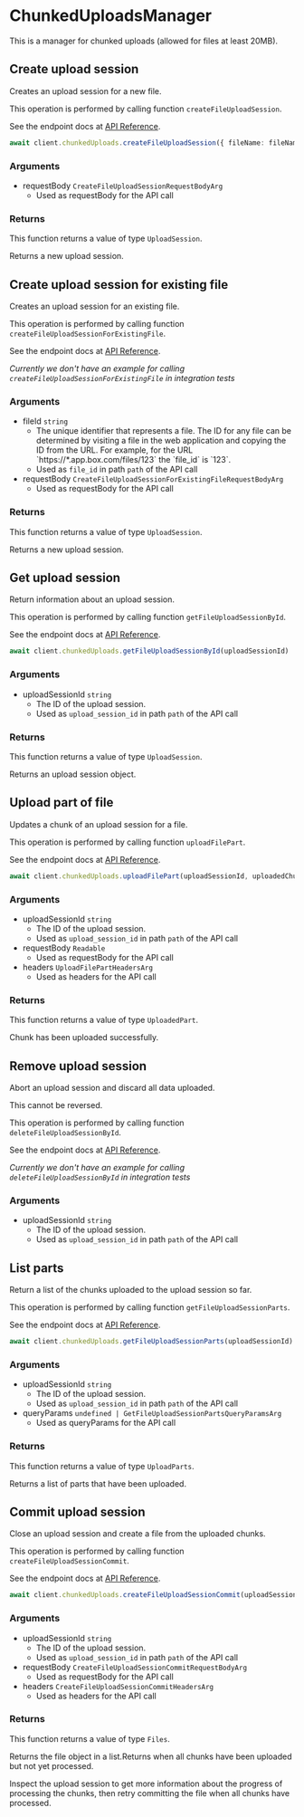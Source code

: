 # ChunkedUploadsManager

This is a manager for chunked uploads (allowed for files at least 20MB).

## Create upload session

Creates an upload session for a new file.

This operation is performed by calling function `createFileUploadSession`.

See the endpoint docs at
[API Reference](https://developer.box.com/reference/post-files-upload-sessions/).

<!-- sample post_files_upload_sessions -->
```ts
await client.chunkedUploads.createFileUploadSession({ fileName: fileName, fileSize: fileSize, folderId: folderId } satisfies CreateFileUploadSessionRequestBodyArg)
```

### Arguments

- requestBody `CreateFileUploadSessionRequestBodyArg`
  - Used as requestBody for the API call


### Returns

This function returns a value of type `UploadSession`.

Returns a new upload session.


## Create upload session for existing file

Creates an upload session for an existing file.

This operation is performed by calling function `createFileUploadSessionForExistingFile`.

See the endpoint docs at
[API Reference](https://developer.box.com/reference/post-files-id-upload-sessions/).

*Currently we don't have an example for calling `createFileUploadSessionForExistingFile` in integration tests*

### Arguments

- fileId `string`
  - The unique identifier that represents a file.  The ID for any file can be determined by visiting a file in the web application and copying the ID from the URL. For example, for the URL &#x60;https://*.app.box.com/files/123&#x60; the &#x60;file_id&#x60; is &#x60;123&#x60;.
  - Used as `file_id` in path `path` of the API call
- requestBody `CreateFileUploadSessionForExistingFileRequestBodyArg`
  - Used as requestBody for the API call


### Returns

This function returns a value of type `UploadSession`.

Returns a new upload session.


## Get upload session

Return information about an upload session.

This operation is performed by calling function `getFileUploadSessionById`.

See the endpoint docs at
[API Reference](https://developer.box.com/reference/get-files-upload-sessions-id/).

<!-- sample get_files_upload_sessions_id -->
```ts
await client.chunkedUploads.getFileUploadSessionById(uploadSessionId)
```

### Arguments

- uploadSessionId `string`
  - The ID of the upload session.
  - Used as `upload_session_id` in path `path` of the API call


### Returns

This function returns a value of type `UploadSession`.

Returns an upload session object.


## Upload part of file

Updates a chunk of an upload session for a file.

This operation is performed by calling function `uploadFilePart`.

See the endpoint docs at
[API Reference](https://developer.box.com/reference/put-files-upload-sessions-id/).

<!-- sample put_files_upload_sessions_id -->
```ts
await client.chunkedUploads.uploadFilePart(uploadSessionId, uploadedChunk, { digest: digest, contentRange: contentRange } satisfies UploadFilePartHeadersArg)
```

### Arguments

- uploadSessionId `string`
  - The ID of the upload session.
  - Used as `upload_session_id` in path `path` of the API call
- requestBody `Readable`
  - Used as requestBody for the API call
- headers `UploadFilePartHeadersArg`
  - Used as headers for the API call


### Returns

This function returns a value of type `UploadedPart`.

Chunk has been uploaded successfully.


## Remove upload session

Abort an upload session and discard all data uploaded.

This cannot be reversed.

This operation is performed by calling function `deleteFileUploadSessionById`.

See the endpoint docs at
[API Reference](https://developer.box.com/reference/delete-files-upload-sessions-id/).

*Currently we don't have an example for calling `deleteFileUploadSessionById` in integration tests*

### Arguments

- uploadSessionId `string`
  - The ID of the upload session.
  - Used as `upload_session_id` in path `path` of the API call


## List parts

Return a list of the chunks uploaded to the upload
session so far.

This operation is performed by calling function `getFileUploadSessionParts`.

See the endpoint docs at
[API Reference](https://developer.box.com/reference/get-files-upload-sessions-id-parts/).

<!-- sample get_files_upload_sessions_id_parts -->
```ts
await client.chunkedUploads.getFileUploadSessionParts(uploadSessionId)
```

### Arguments

- uploadSessionId `string`
  - The ID of the upload session.
  - Used as `upload_session_id` in path `path` of the API call
- queryParams `undefined | GetFileUploadSessionPartsQueryParamsArg`
  - Used as queryParams for the API call


### Returns

This function returns a value of type `UploadParts`.

Returns a list of parts that have been uploaded.


## Commit upload session

Close an upload session and create a file from the
uploaded chunks.

This operation is performed by calling function `createFileUploadSessionCommit`.

See the endpoint docs at
[API Reference](https://developer.box.com/reference/post-files-upload-sessions-id-commit/).

<!-- sample post_files_upload_sessions_id_commit -->
```ts
await client.chunkedUploads.createFileUploadSessionCommit(uploadSessionId, { parts: parts } satisfies CreateFileUploadSessionCommitRequestBodyArg, { digest: digest } satisfies CreateFileUploadSessionCommitHeadersArg)
```

### Arguments

- uploadSessionId `string`
  - The ID of the upload session.
  - Used as `upload_session_id` in path `path` of the API call
- requestBody `CreateFileUploadSessionCommitRequestBodyArg`
  - Used as requestBody for the API call
- headers `CreateFileUploadSessionCommitHeadersArg`
  - Used as headers for the API call


### Returns

This function returns a value of type `Files`.

Returns the file object in a list.Returns when all chunks have been uploaded but not yet processed.

Inspect the upload session to get more information about the
progress of processing the chunks, then retry committing the file
when all chunks have processed.


